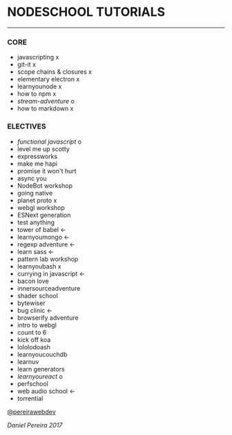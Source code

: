 # NODESCHOOL TUTORIALS
---

### CORE
- javascripting x
- git-it x
- scope chains & closures x
- elementary electron x
- learnyounode x
- how to npm x
- *stream-adventure* o
- how to markdown x


### ELECTIVES
- *functional javascript* o
- level me up scotty
- expressworks
- make me hapi
- promise it won't hurt
- async you
- NodeBot workshop
- going native
- planet proto x
- webgl workshop
- ESNext generation
- test anything
- tower of babel <-
- learnyoumongo <-
- regexp adventure <-
- learn sass <-
- pattern lab workshop
- learnyoubash x
- currying in javascript <-
- bacon love
- innersourceadventure
- shader school
- bytewiser
- bug clinic <-
- browserify adventure
- intro to webgl
- count to 6
- kick off koa
- lololodoash
- learnyoucouchdb
- learnuv
- learn generators
- *learnyoureact* o
- perfschool
- web audio school <-
- torrential


[@pereirawebdev](https://twitter.com/pereirawebdev)

_*Daniel Pereira 2017*_

